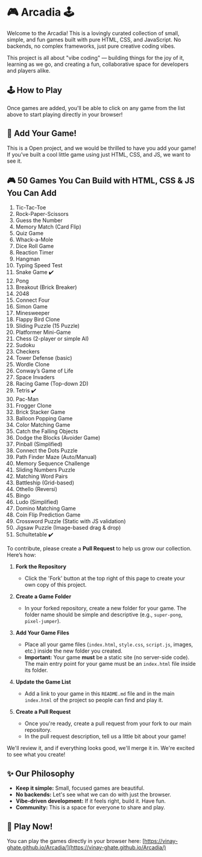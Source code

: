 # 🎮 Arcadia 🕹️

Welcome to the Arcadia! This is a lovingly curated collection of small, simple, and fun games built with pure HTML, CSS, and JavaScript. No backends, no complex frameworks, just pure creative coding vibes.

This project is all about "vibe coding" — building things for the joy of it, learning as we go, and creating a fun, collaborative space for developers and players alike.


## 🕹️ How to Play

Once games are added, you'll be able to click on any game from the list above to start playing directly in your browser!

## 🚀 Add Your Game!

This is a Open project, and we would be thrilled to have you add your game! If you've built a cool little game using just HTML, CSS, and JS, we want to see it.

## 🎮 50 Games You Can Build with HTML, CSS & JS You Can Add

1. Tic-Tac-Toe
2. Rock-Paper-Scissors
3. Guess the Number
4. Memory Match (Card Flip)
5. Quiz Game
6. Whack-a-Mole
7. Dice Roll Game
8. Reaction Timer
9. Hangman
10. Typing Speed Test
11. Snake Game ✔️
12. Pong
13. Breakout (Brick Breaker)
14. 2048
15. Connect Four
16. Simon Game
17. Minesweeper
18. Flappy Bird Clone
19. Sliding Puzzle (15 Puzzle)
20. Platformer Mini-Game
21. Chess (2-player or simple AI)
22. Sudoku
23. Checkers
24. Tower Defense (basic)
25. Wordle Clone
26. Conway’s Game of Life
27. Space Invaders
28. Racing Game (Top-down 2D)
29. Tetris ✔️
30. Pac-Man
31. Frogger Clone
32. Brick Stacker Game
33. Balloon Popping Game
34. Color Matching Game
35. Catch the Falling Objects
36. Dodge the Blocks (Avoider Game)
37. Pinball (Simplified)
38. Connect the Dots Puzzle
39. Path Finder Maze (Auto/Manual)
40. Memory Sequence Challenge
41. Sliding Numbers Puzzle
42. Matching Word Pairs
43. Battleship (Grid-based)
44. Othello (Reversi)
45. Bingo
46. Ludo (Simplified)
47. Domino Matching Game
48. Coin Flip Prediction Game
49. Crossword Puzzle (Static with JS validation)
50. Jigsaw Puzzle (Image-based drag & drop)
51. Schultetable ✔️



To contribute, please create a **Pull Request** to help us grow our collection. Here’s how:

1.  **Fork the Repository**
    *   Click the 'Fork' button at the top right of this page to create your own copy of this project.

2.  **Create a Game Folder**
    *   In your forked repository, create a new folder for your game. The folder name should be simple and descriptive (e.g., `super-pong`, `pixel-jumper`).

3.  **Add Your Game Files**
    *   Place all your game files (`index.html`, `style.css`, `script.js`, images, etc.) inside the new folder you created.
    *   **Important:** Your game **must** be a static site (no server-side code). The main entry point for your game must be an `index.html` file inside its folder.

4.  **Update the Game List**
    *   Add a link to your game in this `README.md` file and in the main `index.html` of the project so people can find and play it.

5.  **Create a Pull Request**
    *   Once you're ready, create a pull request from your fork to our main repository.
    *   In the pull request description, tell us a little bit about your game!

We'll review it, and if everything looks good, we'll merge it in. We're excited to see what you create!

## ✨ Our Philosophy

*   **Keep it simple:** Small, focused games are beautiful.
*   **No backends:** Let's see what we can do with just the browser.
*   **Vibe-driven development:** If it feels right, build it. Have fun.
*   **Community:** This is a space for everyone to share and play.


## 🔗 Play Now!

You can play the games directly in your browser here: [https://vinay-ghate.github.io/Arcadia/](https://vinay-ghate.github.io/Arcadia/)